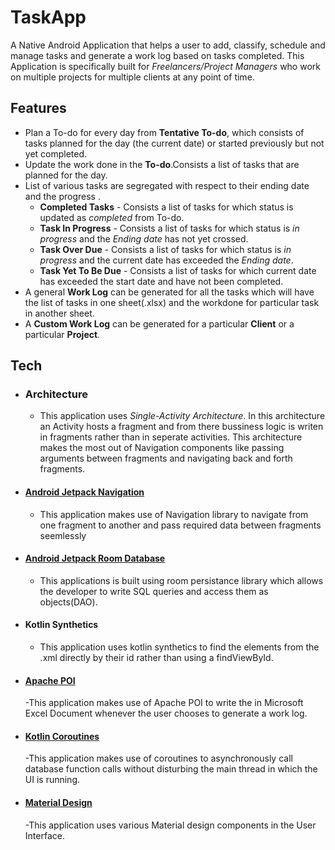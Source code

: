 # TaskApp
A Native Android Application that helps a user to add, classify, schedule and manage tasks and generate a work log based on tasks completed. This Application is specifically built for *Freelancers/Project Managers* who work on multiple projects for multiple clients at any point of time.
## Features
- Plan a To-do for every day from **Tentative To-do**, which consists of tasks planned for the day (the current date) or started previously but not yet completed.
- Update the work done in the **To-do**.Consists a list of tasks that are planned for the day.
- List of various tasks are segregated with respect to their ending date and the progress .
  - **Completed Tasks** - Consists a list of tasks for which status is updated as *completed* from To-do.
  - **Task In Progress** - Consists a list of tasks for which status is *in progress* and the *Ending date* has not yet crossed.
  - **Task Over Due** - Consists a list of tasks for which status is *in progress* and the current date has exceeded the *Ending date*.
  - **Task Yet To Be Due** -  Consists a list of tasks for which current date has exceeded the start date and have not been completed.
- A general **Work Log** can be generated for all the tasks which will have the list of tasks in one sheet(.xlsx) and the workdone for particular task in another sheet.
- A **Custom Work Log** can be generated for a particular **Client** or a particular **Project**.

## Tech
- ### Architecture
  - This application uses *Single-Activity Architecture*. In this architecture an Activity hosts a fragment and from there bussiness logic is writen in fragments rather than in seperate activities. This architecture makes the most out of Navigation components like passing arguments between fragments and navigating back and forth fragments.
- #### [Android Jetpack Navigation](https://developer.android.com/jetpack/androidx/releases/navigation)
  - This application makes use of Navigation library to navigate from one fragment to another and pass required data between fragments seemlessly
- #### [Android Jetpack Room Database](https://developer.android.com/jetpack/androidx/releases/room)
  - This applications is built using room persistance library which allows the developer to write SQL queries and access them as objects(DAO).
- #### Kotlin Synthetics
  - This application uses kotlin synthetics to find the elements from the .xml directly by their id rather than using a findViewById.
- #### [Apache POI](https://poi.apache.org/)
  -This application makes use of Apache POI to write the in Microsoft Excel Document whenever the user chooses to generate a work log.
- #### [Kotlin Coroutines](https://developer.android.com/kotlin/coroutines)
  -This application makes use of coroutines to asynchronously call database function calls without disturbing the main thread in which the UI is running.
- #### [Material Design](https://material.io/design)
  -This application uses various Material design components in the User Interface.
